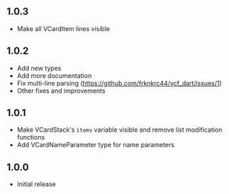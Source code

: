 ## 1.0.3

* Make all VCardItem lines visible

## 1.0.2

* Add new types
* Add more documentation
* Fix multi-line parsing (https://github.com/frknkrc44/vcf_dart/issues/1)
* Other fixes and improvements

## 1.0.1

* Make VCardStack's `ìtems` variable visible and remove list modification functions
* Add VCardNameParameter type for name parameters

## 1.0.0

* Initial release
